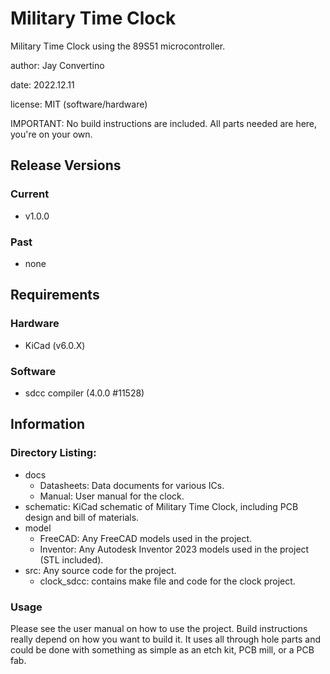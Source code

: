 # Military Time Clock

Military Time Clock using the 89S51 microcontroller.

author: Jay Convertino

date: 2022.12.11

license: MIT (software/hardware)

IMPORTANT: No build instructions are included. All parts needed are here, you're on your own.

## Release Versions
### Current
  - v1.0.0

### Past
  - none

## Requirements
### Hardware
  - KiCad (v6.0.X)

### Software
  - sdcc compiler (4.0.0 #11528)

## Information

### Directory Listing:

  - docs
    - Datasheets: Data documents for various ICs.
    - Manual: User manual for the clock.
  - schematic: KiCad schematic of Military Time Clock, including PCB design and bill of materials.
  - model
    - FreeCAD: Any FreeCAD models used in the project.
    - Inventor: Any Autodesk Inventor 2023 models used in the project (STL included).
  - src: Any source code for the project.
    - clock_sdcc: contains make file and code for the clock project.

### Usage
  Please see the user manual on how to use the project. Build instructions really depend on how you want to build it. It uses all through hole parts and could be done with something as simple as an etch kit, PCB mill, or a PCB fab.
